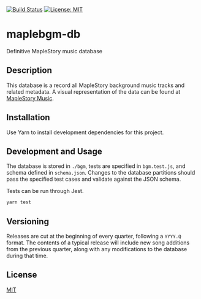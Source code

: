 [![Build Status](https://travis-ci.com/maplestory-music/maplebgm-db.svg?branch=master)](https://travis-ci.com/maplestory-music/maplebgm-db)
[![License: MIT](https://img.shields.io/badge/License-MIT-green.svg)](https://opensource.org/licenses/MIT)

# maplebgm-db

Definitive MapleStory music database

## Description

This database is a record all MapleStory background music tracks and related metadata. A visual representation of the data can be found at [MapleStory Music](https://maplestory-music.github.io/).

## Installation

Use Yarn to install development dependencies for this project.

## Development and Usage

The database is stored in `./bgm`, tests are specified in `bgm.test.js`, and schema defined in `schema.json`. Changes to the database partitions should pass the specified test cases and validate against the JSON schema.

Tests can be run through Jest.

```bash
yarn test
```

## Versioning

Releases are cut at the beginning of every quarter, following a `YYYY.Q` format. The contents of a typical release will include new song additions from the previous quarter, along with any modifications to the database during that time.

## License

[MIT](LICENSE)
